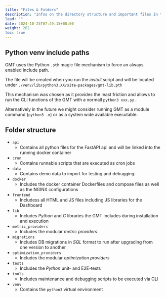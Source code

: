 ```yaml
---
title: "Files & Folders"
description: "Infos on the directory structure and important files in the GMT"
lead: ""
date: 2024-10-25T07:49:15+00:00
weight: 202
toc: true
---
```



## Python venv include paths

GMT uses the Python `.pth` magic file mechanism to force an always enabled include path.

The file will be created when you run the *install* script and will be located under `./venv/lib/python3.XX/site-packages/gmt-lib.pth`

This mechanism was chosen as it provides the least friction and allows to run the CLI functions of the GMT with a normall `python3 xxx.py` .

Alternatively in the future we might consider running GMT as a module command (`python3 -m`) or as a system wide available executable.

## Folder structure

- `api`
    - Contains all python files for the FastAPI api and will be linked into the running docker container
- `cron`
    - Contains runnable scripts that are executed as cron jobs 
- `data`
    - Contains demo data to import for testing and debugging
- `docker`
    - Includes the docker container Dockerfiles and compose files as well as the NGINX configurations
- `frontend`
    - Includess all HTML and JS files including JS libraries for the Dashboard
- `lib`
    - Includes *Python* and *C* libraries the GMT includes during installation and execution
- `metric_providers`
    - Includes the modular *metric providers*
- `migrations`
    - Includes DB migrations in *SQL* format to run after upgrading from one version to another
- `optimization_providers`
    - Includes the modular *optimization providers*
- `tests`
    - Includes the *Python* unit- and E2E-tests
- `tools`
    - Includes maintenance and debugging scripts to be executed via CLI
- `venv`
    - Contains the `python3` virtual environment